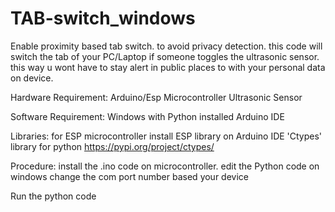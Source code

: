 # TAB-switch_windows
Enable proximity based tab switch. to avoid privacy detection.
this code will switch the tab of your PC/Laptop if someone toggles the ultrasonic sensor.
this way u wont have to stay alert in public places to with your personal data on device.

Hardware Requirement:
Arduino/Esp Microcontroller
Ultrasonic Sensor

Software Requirement:
Windows with Python installed
Arduino IDE

Libraries:
for ESP microcontroller install ESP library on Arduino IDE
'Ctypes' library for python https://pypi.org/project/ctypes/

Procedure:
install the .ino code on microcontroller.
edit the Python code on windows
change the com port number based your device

Run the python code
